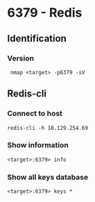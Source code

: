 # 6379 - Redis

## Identification

### Version

```
 nmap <target> -p6379 -sV
```

## Redis-cli

### Connect to host

```
redis-cli -h 10.129.254.69
```

### Show information

```
<target>:6379> info
```

### Show all keys database

```
<target>:6379> keys *
```

